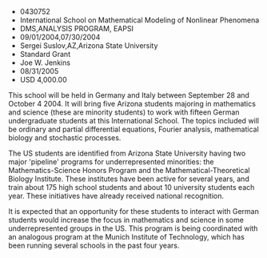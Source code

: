 
* 0430752
* International School on Mathematical Modeling of Nonlinear Phenomena
* DMS,ANALYSIS PROGRAM, EAPSI
* 09/01/2004,07/30/2004
* Sergei Suslov,AZ,Arizona State University
* Standard Grant
* Joe W. Jenkins
* 08/31/2005
* USD 4,000.00

This school will be held in Germany and Italy between September 28 and October 4
2004. It will bring five Arizona students majoring in mathematics and science
(these are minority students) to work with fifteen German undergraduate students
at this International School. The topics included will be ordinary and partial
differential equations, Fourier analysis, mathematical biology and stochastic
processes.

The US students are identified from Arizona State University having two major
'pipeline' programs for underrepresented minorities: the Mathematics-Science
Honors Program and the Mathematical-Theoretical Biology Institute. These
institutes have been active for several years, and train about 175 high school
students and about 10 university students each year. These initiatives have
already received national recognition.

It is expected that an opportunity for these students to interact with German
students would increase the focus in mathematics and science in some
underrepresented groups in the US. This program is being coordinated with an
analogous program at the Munich Institute of Technology, which has been running
several schools in the past four years.
